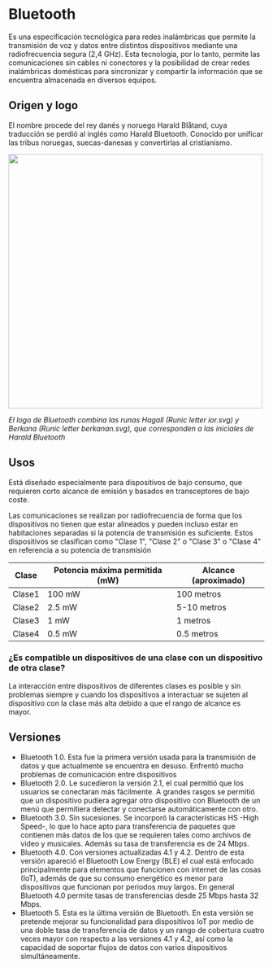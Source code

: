 # Bluetooth


  
Es una especificación tecnológica para redes inalámbricas que permite la transmisión de voz y datos entre distintos dispositivos mediante una radiofrecuencia segura (2,4 GHz). Esta tecnología, por lo tanto, permite las comunicaciones sin cables ni conectores y la posibilidad de crear redes inalámbricas domésticas para sincronizar y compartir la información que se encuentra almacenada en diversos equipos.

 ## **Origen y logo**
 
El nombre procede del rey danés y noruego Harald Blåtand, cuya traducción se perdió al inglés como Harald Bluetooth. Conocido por unificar las tribus noruegas, suecas-danesas y convertirlas al cristianismo.


  <img  width= "500" src="https://media.metrolatam.com/2018/04/16/a171f8c033d6e39d493a65d0b7cf6e1b-34d5b710c3a81821b371831d3901007c-1200x600.jpg" />
  
 *El logo de Bluetooth combina las runas Hagall (Runic letter ior.svg) y Berkana (Runic letter berkanan.svg), que corresponden a las iniciales de Harald Bluetooth*
 
 ## **Usos**
 Está diseñado especialmente para dispositivos de bajo consumo, que requieren corto alcance de emisión y basados en transceptores de bajo coste.


Las comunicaciones se realizan por radiofrecuencia de forma que los dispositivos no tienen que estar alineados y pueden incluso estar en habitaciones separadas si la potencia de transmisión es suficiente. Estos dispositivos se clasifican como "Clase 1", "Clase 2" o "Clase 3" o "Clase 4" en referencia a su potencia de transmisión

|Clase | Potencia máxima permitida (mW) | Alcance (aproximado) |
|------|--------------------------------|----------------------|
|Clase1|                         100 mW |          100 metros  |
|Clase2|                         2.5 mW |          5-10 metros |
|Clase3|                           1 mW |          1 metros    |
|Clase4|                         0.5 mW |          0.5 metros  |


### ¿Es compatible un dispositivos de una clase con un dispositivo de otra clase?

La interacción entre dispositivos de diferentes clases es posible y sin problemas siempre y cuando los dispositivos a interactuar se sujeten al dispositivo con la clase más alta debido a que el rango de alcance es mayor.


## **Versiones**

* Bluetooth 1.0. Esta fue la primera versión usada para la transmisión de datos y que actualmente se encuentra en desuso. Enfrentó mucho problemas de comunicación entre dispositivos
* Bluetooth 2.0. Le sucedieron la versión 2.1, el cual permitió que los usuarios se conectaran más fácilmente. A grandes rasgos se permitió que un dispositivo pudiera agregar otro dispositivo con Bluetooth de un menú que permitiera detectar y conectarse automáticamente con otro.
* Bluetooth 3.0. Sin sucesiones. Se incorporó la características HS -High Speed-, lo que lo hace apto para transferencia de paquetes que contienen más datos de los que se requieren tales como archivos de video y musicales. Además su tasa de transferencia es de 24 Mbps.
* Bluetooth 4.0. Con versiones actualizadas 4.1 y 4.2.  Dentro de esta versión apareció el Bluetooth Low Energy (BLE) el cual está enfocado principalmente para elementos que funcionen con internet de las cosas (IoT), además de que su consumo energético es menor para dispositivos que funcionan por periodos muy largos. En general Bluetooth 4.0 permite tasas de transferencias desde 25 Mbps hasta 32 Mbps.
* Bluetooth 5. Esta es la última versión de Bluetooth. En esta versión se pretende mejorar su funcionalidad para dispositivos IoT por medio de una doble tasa de transferencia de datos y un rango de cobertura cuatro veces mayor con respecto a las versiones 4.1 y 4.2, así como la capacidad de soportar flujos de datos con varios dispositivos simultáneamente.








 
 


